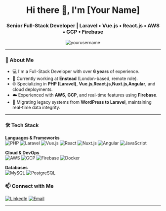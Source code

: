 <h1 align="center">Hi there 👋, I'm [Your Name]</h1>
<h3 align="center">Senior Full-Stack Developer | Laravel • Vue.js • React.js  • AWS • GCP • Firebase</h3>

<p align="center">
  <img src="https://komarev.com/ghpvc/?username=yourusername&label=Profile%20views&color=0e75b6&style=flat" alt="yourusername" />
</p>

---

### 🚀 About Me

- 💻 I'm a Full-Stack Developer with over **6 years** of experience.
- 🔭 Currently working at **Enstead** (London-based, remote role).
- 🌐 Specializing in **PHP (Laravel)**, **Vue.js**,**React.js**,**Nuxt.js**,**Angular**, and cloud deployments.
- ☁️ Experienced with **AWS**, **GCP**, and real-time features using **Firebase**.
- 🔄 Migrating legacy systems from **WordPress to Laravel**, maintaining real-time data integrity.

---

### 🛠️ Tech Stack

**Languages & Frameworks**  
![PHP](https://img.shields.io/badge/-PHP-777BB4?style=flat&logo=php&logoColor=white)
![Laravel](https://img.shields.io/badge/-Laravel-E74430?style=flat&logo=laravel&logoColor=white)
![Vue.js](https://img.shields.io/badge/-Vue.js-4FC08D?style=flat&logo=vuedotjs&logoColor=white)
![React](https://img.shields.io/badge/-React-61DAFB?style=flat&logo=react&logoColor=black)
![Nuxt.js](https://img.shields.io/badge/-Nuxt.js-00C58E?style=flat&logo=nuxtdotjs&logoColor=white)
![Angular](https://img.shields.io/badge/-Angular-DD0031?style=flat&logo=angular&logoColor=white)
![JavaScript](https://img.shields.io/badge/-JavaScript-F7DF1E?style=flat&logo=javascript&logoColor=black)

**Cloud & DevOps**  
![AWS](https://img.shields.io/badge/-AWS-232F3E?style=flat&logo=amazonaws)
![GCP](https://img.shields.io/badge/-GCP-4285F4?style=flat&logo=googlecloud&logoColor=white)
![Firebase](https://img.shields.io/badge/-Firebase-FFCA28?style=flat&logo=firebase&logoColor=black)
![Docker](https://img.shields.io/badge/-Docker-2496ED?style=flat&logo=docker&logoColor=white)

**Databases**  
![MySQL](https://img.shields.io/badge/-MySQL-4479A1?style=flat&logo=mysql&logoColor=white)
![PostgreSQL](https://img.shields.io/badge/-PostgreSQL-336791?style=flat&logo=postgresql&logoColor=white)


### 📫 Connect with Me

[![LinkedIn](https://img.shields.io/badge/-LinkedIn-0077B5?style=flat&logo=linkedin&logoColor=white)](https://www.linkedin.com/in/tejal-gandhi-978744113/)
[![Email](https://img.shields.io/badge/-Email-D14836?style=flat&logo=gmail&logoColor=white)](mailto:tejalgandhi.1993@gmail.com)

---
